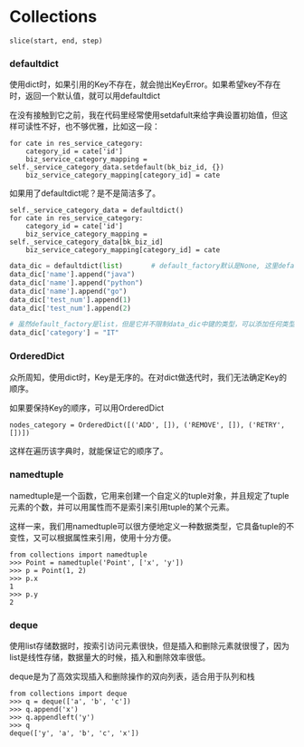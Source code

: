 # Collections

`slice(start, end, step)`

### defaultdict

使用dict时，如果引用的Key不存在，就会抛出KeyError。如果希望key不存在时，返回一个默认值，就可以用defaultdict

在没有接触到它之前，我在代码里经常使用setdafult来给字典设置初始值，但这样可读性不好，也不够优雅，比如这一段：

```
for cate in res_service_category:
    category_id = cate['id']
    biz_service_category_mapping = self._service_category_data.setdefault(bk_biz_id, {})
    biz_service_category_mapping[category_id] = cate
```

如果用了defaultdict呢？是不是简洁多了。

```
self._service_category_data = defaultdict()
for cate in res_service_category:
    category_id = cate['id']
    biz_service_category_mapping = self._service_category_data[bk_biz_id]
    biz_service_category_mapping[category_id] = cate
```



```python
data_dic = defaultdict(list)       # default_factory默认是None, 这里default_factory默认是None赋值为列表
data_dic['name'].append("java")
data_dic['name'].append("python")
data_dic['name'].append("go")
data_dic['test_num'].append(1)
data_dic['test_num'].append(2)

# 虽然default_factory是list，但是它并不限制data_dic中键的类型，可以添加任何类型的键和值
data_dic['category'] = "IT"
```

### OrderedDict

众所周知，使用dict时，Key是无序的。在对dict做迭代时，我们无法确定Key的顺序。

如果要保持Key的顺序，可以用OrderedDict

```
nodes_category = OrderedDict([('ADD', []), ('REMOVE', []), ('RETRY', [])])
```

这样在遍历该字典时，就能保证它的顺序了。

### namedtuple

namedtuple是一个函数，它用来创建一个自定义的tuple对象，并且规定了tuple元素的个数，并可以用属性而不是索引来引用tuple的某个元素。

这样一来，我们用namedtuple可以很方便地定义一种数据类型，它具备tuple的不变性，又可以根据属性来引用，使用十分方便。

```
from collections import namedtuple
>>> Point = namedtuple('Point', ['x', 'y'])
>>> p = Point(1, 2)
>>> p.x
1
>>> p.y
2
```

### deque

使用list存储数据时，按索引访问元素很快，但是插入和删除元素就很慢了，因为list是线性存储，数据量大的时候，插入和删除效率很低。

deque是为了高效实现插入和删除操作的双向列表，适合用于队列和栈

```
from collections import deque
>>> q = deque(['a', 'b', 'c'])
>>> q.append('x')
>>> q.appendleft('y')
>>> q
deque(['y', 'a', 'b', 'c', 'x'])
```

